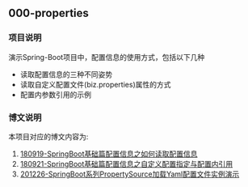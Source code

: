 ## 000-properties

### 项目说明

演示Spring-Boot项目中，配置信息的使用方式，包括以下几种

- 读取配置信息的三种不同姿势
- 读取自定义配置文件(biz.properties)属性的方式
- 配置内参数引用的示例

### 博文说明

本项目对应的博文内容为:

1. [180919-SpringBoot基础篇配置信息之如何读取配置信息](http://spring.hhui.top/spring-blog/2018/09/19/180919-SpringBoot%E5%9F%BA%E7%A1%80%E7%AF%87%E9%85%8D%E7%BD%AE%E4%BF%A1%E6%81%AF%E4%B9%8B%E5%A6%82%E4%BD%95%E8%AF%BB%E5%8F%96%E9%85%8D%E7%BD%AE%E4%BF%A1%E6%81%AF/)
2. [180921-SpringBoot基础篇配置信息之自定义配置指定与配置内引用](http://spring.hhui.top/spring-blog/2018/09/21/180921-SpringBoot%E5%9F%BA%E7%A1%80%E7%AF%87%E9%85%8D%E7%BD%AE%E4%BF%A1%E6%81%AF%E4%B9%8B%E8%87%AA%E5%AE%9A%E4%B9%89%E9%85%8D%E7%BD%AE%E6%8C%87%E5%AE%9A%E4%B8%8E%E9%85%8D%E7%BD%AE%E5%86%85%E5%BC%95%E7%94%A8/)
3. [201226-SpringBoot系列PropertySource加载Yaml配置文件实例演示](http://spring.hhui.top/spring-blog/2020/12/26/201226-SpringBoot%E7%B3%BB%E5%88%97PropertySource%E5%8A%A0%E8%BD%BDYaml%E9%85%8D%E7%BD%AE%E6%96%87%E4%BB%B6%E5%AE%9E%E4%BE%8B%E6%BC%94%E7%A4%BA/)